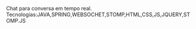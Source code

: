 Chat para conversa em tempo real.
Tecnologias:JAVA,SPRING,WEBSOCHET,STOMP,HTML,CSS,JS,JQUERY,STOMP.JS
